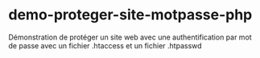 # demo-proteger-site-motpasse-php
Démonstration de protéger un site web avec une authentification par mot de passe avec un fichier .htaccess et un fichier .htpasswd
